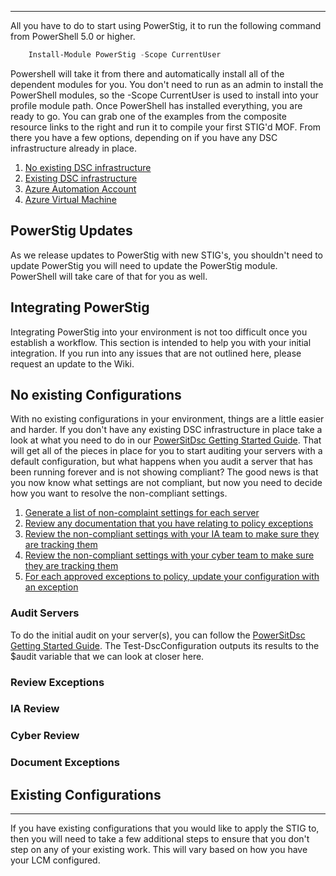 
---

All you have to do to start using PowerStig, it to run the following command from PowerShell 5.0 or higher.

```powershell
    Install-Module PowerStig -Scope CurrentUser
```

Powershell will take it from there and automatically install all of the dependent modules for you.
You don't need to run as an admin to install the PowerShell modules, so the -Scope CurrentUser is used to install into your profile module path.
Once PowerShell has installed everything, you are ready to go.
You can grab one of the examples from the composite resource links to the right and run it to compile your first STIG'd MOF.
From there you have a few options, depending on if you have any DSC infrastructure already in place.

1. [No existing DSC infrastructure][DscGettingStarted]
1. [Existing DSC infrastructure][DscOnPremises]
1. [Azure Automation Account][DscAzureAutomation]
1. [Azure Virtual Machine][DscAzureVirtualMachine]

## PowerStig Updates

As we release updates to PowerStig with new STIG's, you shouldn't need to update PowerStig you will need to update the PowerStig module.
PowerShell will take care of that for you as well.

## Integrating PowerStig

Integrating PowerStig into your environment is not too difficult once you establish a workflow.
This section is intended to help you with your initial integration.
If you run into any issues that are not outlined here, please request an update to the Wiki.

## No existing Configurations

With no existing configurations in your environment, things are a little easier and harder.
If you don't have any existing DSC infrastructure in place take a look at what you need to do in our [PowerSitDsc Getting Started Guide][DscGettingStarted].
That will get all of the pieces in place for you to start auditing your servers with a default configuration, but what happens when you audit a server that has been running forever and is not showing compliant?
The good news is that you now know what settings are not compliant, but now you need to decide how you want to resolve the non-compliant settings.

1. [Generate a list of non-complaint settings for each server](#audit-servers)
1. [Review any documentation that you have relating to policy exceptions](#review-exceptions)
1. [Review the non-compliant settings with your IA team to make sure they are tracking them](#ia-review)
1. [Review the non-compliant settings with your cyber team to make sure they are tracking them](#cyber-review)
1. [For each approved exceptions to policy, update your configuration with an exception](#document-exceptions)

### Audit Servers

To do the initial audit on your server(s), you can follow the [PowerSitDsc Getting Started Guide][DscGettingStarted].
The Test-DscConfiguration outputs its results to the $audit variable that we can look at closer here.

### Review Exceptions

### IA Review

### Cyber Review

### Document Exceptions

## Existing Configurations

---

If you have existing configurations that you would like to apply the STIG to, then you will need to take a few additional steps to ensure that you don't step on any of your existing work. This will vary based on how you have your LCM configured.

[home]:                   https://github.com/Microsoft/PowerStig/wiki/Home
[DscGettingStarted]:      https://github.com/Microsoft/PowerStig/wiki/DscGettingStarted
[DscOnPremises]:          https://github.com/Microsoft/PowerStig/wiki/DscOnPremises
[DscAzureAutomation]:     https://github.com/Microsoft/PowerStig/wiki/DscAzureAutomation
[DscAzureVirtualMachine]: https://github.com/Microsoft/PowerStig/wiki/DscAzureVirtualMachine
[examples]:               https://github.com/Microsoft/PowerStig/tree/dev/Examples
[powerstig]:              https://github.com/Microsoft/PowerStig
